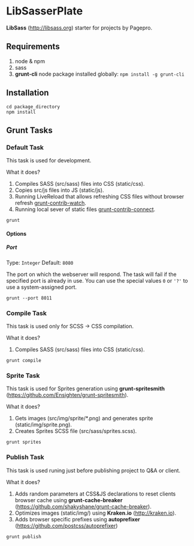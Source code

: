 # LibSasserPlate

**LibSass** (http://libsass.org) starter for projects by Pagepro.

## Requirements
1. node & npm
2. sass
3. **grunt-cli** node package installed globally:
`npm install -g grunt-cli`

## Installation

```shell
cd package_directory
npm install
```

## Grunt Tasks

### Default Task

This task is used for development.

What it does?

1. Compiles SASS (src/sass) files into CSS (static/css).
2. Copies src/js files into JS (static/js).
3. Running LiveReload that allows refreshing CSS files without browser refresh [grunt-contrib-watch](https://github.com/gruntjs/grunt-contrib-watch#optionslivereload).
4. Running local sever of static files [grunt-contrib-connect](https://github.com/gruntjs/grunt-contrib-connect).

```shell
grunt
```

#### Options

##### Port

Type: `Integer`
Default: `8080`

The port on which the webserver will respond. The task will fail if the specified port is already in use. You can use the special values `0` or `'?'` to use a system-assigned port.

```shell
grunt --port 8011
```

### Compile Task

This task is used only for SCSS -> CSS compilation.

What it does?

1. Compiles SASS (src/sass) files into CSS (static/css).

```shell
grunt compile
```

### Sprite Task

This task is used for Sprites generation using **grunt-spritesmith** (https://github.com/Ensighten/grunt-spritesmith).

What it does?

1. Gets images (src/img/sprite/*.png) and generates sprite (static/img/sprite.png).
2. Creates Sprites SCSS file (src/sass/sprites.scss).

```shell
grunt sprites
```

### Publish Task

This task is used runing just before publishing project to Q&A or client.

What it does?

1. Adds random parameters at CSS&JS declarations to reset clients browser cache using **grunt-cache-breaker** (https://github.com/shakyshane/grunt-cache-breaker).
2. Optimizes images (static/img/) using **Kraken.io** (http://kraken.io).
3. Adds browser specific prefixes using **autoprefixer** (https://github.com/postcss/autoprefixer)

```shell
grunt publish
```
